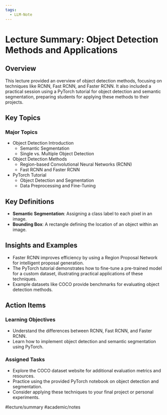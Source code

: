 ```yaml
---
tags:
  - LLM-Note
---
```


# Lecture Summary: Object Detection Methods and Applications

## Overview
This lecture provided an overview of object detection methods, focusing on techniques like RCNN, Fast RCNN, and Faster RCNN. It also included a practical session using a PyTorch tutorial for object detection and semantic segmentation, preparing students for applying these methods to their projects.

## Key Topics
### Major Topics
- Object Detection Introduction
  - Semantic Segmentation
  - Single vs. Multiple Object Detection
- Object Detection Methods
  - Region-based Convolutional Neural Networks (RCNN)
  - Fast RCNN and Faster RCNN
- PyTorch Tutorial
  - Object Detection and Segmentation
  - Data Preprocessing and Fine-Tuning

## Key Definitions
- **Semantic Segmentation**: Assigning a class label to each pixel in an image.
- **Bounding Box**: A rectangle defining the location of an object within an image.

## Insights and Examples
- Faster RCNN improves efficiency by using a Region Proposal Network for intelligent proposal generation.
- The PyTorch tutorial demonstrates how to fine-tune a pre-trained model for a custom dataset, illustrating practical applications of these techniques.
- Example datasets like COCO provide benchmarks for evaluating object detection methods.

## Action Items
### Learning Objectives
- Understand the differences between RCNN, Fast RCNN, and Faster RCNN.
- Learn how to implement object detection and semantic segmentation using PyTorch.

### Assigned Tasks
- Explore the COCO dataset website for additional evaluation metrics and resources.
- Practice using the provided PyTorch notebook on object detection and segmentation.
- Consider applying these techniques to your final project or personal experiments.

#lecture/summary #academic/notes

